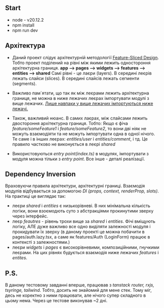 ## Start

- node - v20.12.2
- npm install
- npm run dev

## Архітектура

- Даний проект слідує архітектурній методології [Feature-Sliced Design](https://feature-sliced.design). Тобто проект поділений на рівні між якими лежить одностороння архітектурна границя.
  **app --> pages --> widgets --> features --> entities --> shared**
  Самі рівні - це лаєри (layers). В середині леєрів лежать слайси (slices). В середині слайсів лежать сегменти (segments).

- Важливо пам`ятати, що так як між леєрами лежить архітектурна границя, не можна в ниже лежачих леєрах імпортувати модулі з вище лежачих. <u>Лише навпаки у вище лежачих імпортуються ниже лежачі.</u>

- Також, важливий нюанс. В самих лаєрах, між слайсами лежить двостороння архітектурна границя. Тобто:
  Якщо є фіча _feature/someFeature1_ i _feature/someFeature2_, то вони дві ніяк не можуть взаємодіяти та не можуть імпортувати одна в одної нічого. Те саме і в інших леєрах: _entities/user_ i _entities/comment_, і тд. Це правило частково не виконується в леєрі _shared_
- Використовуються _entry point(index.ts)_ в модулях, імпортувати з модуля можна тільки з _entry point_. Все інше - деталі реалізації.

## Dependency Inversion

Враховуючи правила архітектури, архітектурні границі. Взаємодія модулів відбувається за допомогою _DI (props, context, renderProp, slots)_.
На практиці це виглядає так:

- леєри _shared_ i _entities_ є низькорівневі. В них мінімальна кількість логіки, вони взоємодють суто з абстракціями прокинутими зверху через інтерфейс.
- леєр _feautres_ - рівень трохи вище за _shared_ i _entities_. Фічі вміщують логіку, АЛЕ дуже важливо все одно виділяти залежності модуля і прокидувати їх зверху (в даному проекті це можна побачити в pages/auth.lazy.tsx, а саме як features/Auth (LoginForm) працює в контексті з залежностями.)
- леєри _widgets_ i _pages_ є високорівневими, композиційними, гнучкими леєрами. На цих рівнях будується взаємодія ниже лежачих _features_ і _entites_.

## P.S.

В даному тестовому завданні вперше, працював з _tanstack router, rxjs, tsyringe, tailwind_. Тобто, досить не знайомий для мене стек. Тому міг, десь не коректно з ними працювати, але нічого супер складного в цьому нема.
Через це тестове виконував ~2 дні.
